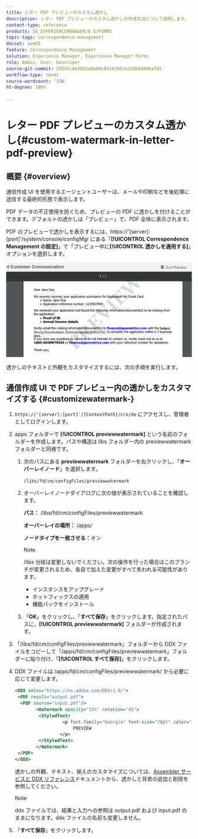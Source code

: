 ```yaml
---
title: レター PDF プレビューのカスタム透かし
description: レター PDF プレビューのカスタム透かしの作成方法について説明します。
content-type: reference
products: SG_EXPERIENCEMANAGER/6.5/FORMS
topic-tags: correspondence-management
docset: aem65
feature: Correspondence Management
solution: Experience Manager, Experience Manager Forms
role: Admin, User, Developer
source-git-commit: 29391c8e3042a8a04c64165663a228bb4886afb5
workflow-type: tm+mt
source-wordcount: '336'
ht-degree: 100%

---
```


# レター PDF プレビューのカスタム透かし{#custom-watermark-in-letter-pdf-preview}

## 概要 {#overview}

通信作成 UI を使用するエージェントユーザーは、メールや印刷などを後処理に送信する最終的形態で表示します。

PDF データの不正使用を防ぐため、プレビューの PDF に透かしを付けることができます。デフォルトの透かしは「プレビュー」で、PDF 全体に表示されます。

PDF のプレビューで透かしを表示するには、https://&#39;[server]:[port]&#39;/system/console/configMgr にある「**[!UICONTROL Correspondence Management の設定]**」で「プレビュー中に&#x200B;**[!UICONTROL 透かしを適用する]**」オプションを選択します。

![default-watermark](assets/default-watermark.png)

透かしのテキストと外観をカスタマイズするには、次の手順を実行します。

## 通信作成 UI で PDF プレビュー内の透かしをカスタマイズする {#customizewatermark-}

1. `https://'[server]:[port]'/[ContextPath]/crx/de` にアクセスし、管理者としてログインします。
1. apps フォルダーで **[!UICONTROL previewwatermark]** という名前のフォルダーを作成します。パスや構造は libs フォルダー内の previewwatermark フォルダーと同様です。

   1. 次のパスにある **previewwatermark** フォルダーを右クリックし、「**オーバーレイノード**」を選択します。

      `/libs/fd/cm/configFiles/previewwatermark`

   1. オーバーレイノードダイアログに次の値が表示されていることを確認します。

      **パス：** /libs/fd/cm/configFiles/previewwatermark

      **オーバーレイの場所：** /apps/

      **ノードタイプを一致させる：**&#x200B;オン

      >[!NOTE]
      >
      >/libs 分岐は変更しないでください。次の操作を行った場合はこのブランチが変更されるため、各自で加えた変更がすべて失われる可能性があります。
      >
      >    
      >    
      >    * インスタンスをアップグレード
      >    * ホットフィックスの適用
      >    * 機能パックをインストール
      >    
      >

   1. 「**OK**」をクリックし、「**すべて保存**」をクリックします。指定されたパスに、**[!UICONTROL previewwatermark]** フォルダーが作成されます。

1. 「/libs/fd/cm/configFiles/previewwatermark」フォルダーから DDX ファイルをコピーして「/apps/fd/cm/configFiles/previewwatermark」フォルダーに貼り付け、「**[!UICONTROL すべて保存]**」をクリックします。
1. DDX ファイルは /apps/fd/cm/configFiles/previewwatermark/ から必要に応じて変更します。

   ```xml
   <DDX xmlns="https://ns.adobe.com/DDX/1.0/">
    <PDF result="output.pdf">
     <PDF source="input.pdf"/>
           <Watermark opacity="15%" rotation="45">
            <StyledText>
                     <p font-family="Georgia" font-size="70pt" color="black" font-weight="bold">
                         PREVIEW
                    </p>
            </StyledText>
           </Watermark>
    </PDF>
   </DDX>
   ```

   透かしの外観、テキスト、揃えのカスタマイズについては、[Assembler サービスと DDX リファレンス](https://help.adobe.com/jp_ja/livecycle/11.0/ddxRef.pdf)ドキュメントから、透かしと背景の追加と削除を参照してください。

   >[!NOTE]
   >
   >ddx ファイルでは、結果と入力への参照は output.pdf および input.pdf のままになります。ddx ファイルの名前も変更しません。

1. 「**すべて保存**」をクリックします。
